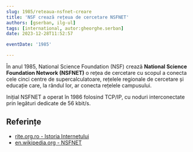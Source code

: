```yaml
---
slug: 1985/reteaua-nsfnet-creare
title: 'NSF crează rețeua de cercetare NSFNET'
authors: [gserban, ilg-ul]
tags: [international, autor:gheorghe.serban]
date: 2023-12-28T11:52:57

eventDate: '1985'

---
```


În anul 1985, National Science Foundation (NSF) crează **National
Science Foundation Network (NSFNET)**
o rețea de cercetare cu scopul a conecta cele cinci centre de
supercalculatoare, rețelele regionale de cercetare și educație care,
la rândul lor, ar conecta rețelele campusului.

<!-- truncate -->

Inițial NSFNET a operat în 1986 folosind TCP/IP, cu noduri interconectate
prin legături dedicate de 56 kbit/s.

## Referințe

- [rite.org.ro - Istoria Internetului](https://rite.org.ro/istoria-internetului/)
- [en.wikipedia.org - NSFNET](https://en.wikipedia.org/wiki/National_Science_Foundation_Network)
